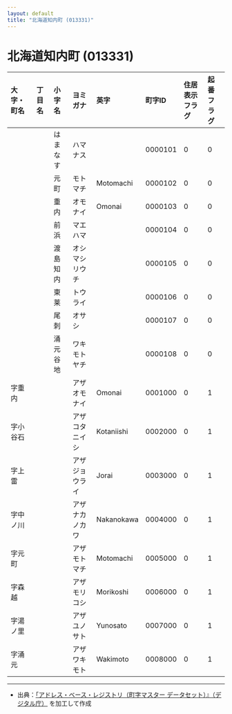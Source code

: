 ```yaml
---
layout: default
title: "北海道知内町 (013331)"
---
```


# 北海道知内町 (013331)

| 大字・町名 | 丁目名 | 小字名 | ヨミガナ | 英字 | 町字ID | 住居表示フラグ | 起番フラグ |
|:---|:---|:---|:---|:---|:---|:---|:---|
|  |  | はまなす | ハマナス |  | 0000101 | 0 | 0 |
|  |  | 元町 | モトマチ | Motomachi | 0000102 | 0 | 0 |
|  |  | 重内 | オモナイ | Omonai | 0000103 | 0 | 0 |
|  |  | 前浜 | マエハマ |  | 0000104 | 0 | 0 |
|  |  | 渡島知内 | オシマシリウチ |  | 0000105 | 0 | 0 |
|  |  | 東莱 | トウライ |  | 0000106 | 0 | 0 |
|  |  | 尾刺 | オサシ |  | 0000107 | 0 | 0 |
|  |  | 涌元谷地 | ワキモトヤチ |  | 0000108 | 0 | 0 |
| 字重内 |  |  | アザオモナイ | Omonai | 0001000 | 0 | 1 |
| 字小谷石 |  |  | アザコタニイシ | Kotaniishi | 0002000 | 0 | 1 |
| 字上雷 |  |  | アザジョウライ | Jorai | 0003000 | 0 | 1 |
| 字中ノ川 |  |  | アザナカノカワ | Nakanokawa | 0004000 | 0 | 1 |
| 字元町 |  |  | アザモトマチ | Motomachi | 0005000 | 0 | 1 |
| 字森越 |  |  | アザモリコシ | Morikoshi | 0006000 | 0 | 1 |
| 字湯ノ里 |  |  | アザユノサト | Yunosato | 0007000 | 0 | 1 |
| 字涌元 |  |  | アザワキモト | Wakimoto | 0008000 | 0 | 1 |

---

- 出典：[「アドレス・ベース・レジストリ（町字マスター データセット）』（デジタル庁）](https://www.digital.go.jp/policies/base_registry_address/) を加工して作成